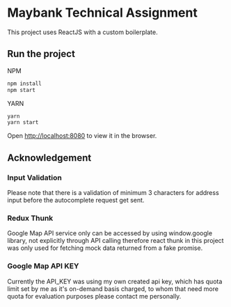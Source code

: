 # Maybank Technical Assignment

This project uses ReactJS with a custom boilerplate.

## Run the project

NPM
```sh
npm install
npm start
```

YARN
```sh
yarn
yarn start
```

Open [http://localhost:8080](http://localhost:8080) to view it in the browser.

## Acknowledgement

### Input Validation

Please note that there is a validation of minimum 3 characters for address input before the autocomplete request get sent.

### Redux Thunk

Google Map API service only can be accessed by using window.google library, not explicitly through API calling therefore react thunk in this project was only used for fetching mock data returned from a fake promise.

### Google Map API KEY

Currently the API_KEY was using my own created api key, which has quota limit set by me as it's on-demand basis charged, to whom that need more quota for evaluation purposes please contact me personally.